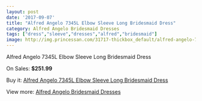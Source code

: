 ```yaml
---
layout: post
date: '2017-09-07'
title: "Alfred Angelo 7345L Elbow Sleeve Long Bridesmaid Dress"
category: Alfred Angelo Bridesmaid Dresses
tags: ["dress","sleeve","dresses","alfred","bridesmaid"]
image: http://img.princessan.com/31717-thickbox_default/alfred-angelo-7345l-elbow-sleeve-long-bridesmaid-dress.jpg
---
```

Alfred Angelo 7345L Elbow Sleeve Long Bridesmaid Dress

On Sales: **$251.99**
<a href="https://www.princessan.com/en/14420-alfred-angelo-7345l-elbow-sleeve-long-bridesmaid-dress.html"><amp-img layout="responsive" width="600" height="600" src="//img.princessan.com/31717-thickbox_default/alfred-angelo-7345l-elbow-sleeve-long-bridesmaid-dress.jpg" alt="Alfred Angelo 7345L Elbow Sleeve Long Bridesmaid Dress 0" /></a>
<a href="https://www.princessan.com/en/14420-alfred-angelo-7345l-elbow-sleeve-long-bridesmaid-dress.html"><amp-img layout="responsive" width="600" height="600" src="//img.princessan.com/31718-thickbox_default/alfred-angelo-7345l-elbow-sleeve-long-bridesmaid-dress.jpg" alt="Alfred Angelo 7345L Elbow Sleeve Long Bridesmaid Dress 1" /></a>

Buy it: [Alfred Angelo 7345L Elbow Sleeve Long Bridesmaid Dress](https://www.princessan.com/en/14420-alfred-angelo-7345l-elbow-sleeve-long-bridesmaid-dress.html "Alfred Angelo 7345L Elbow Sleeve Long Bridesmaid Dress")

View more: [Alfred Angelo Bridesmaid Dresses](https://www.princessan.com/en/106- "Alfred Angelo Bridesmaid Dresses")